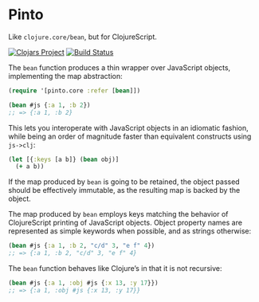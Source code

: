 # Pinto

Like `clojure.core/bean`, but for ClojureScript.

[![Clojars Project](https://img.shields.io/clojars/v/pinto.svg)](https://clojars.org/pinto) [![Build Status](https://travis-ci.org/mfikes/pinto.svg?branch=master)](https://travis-ci.org/mfikes/pinto)

The `bean` function produces a thin wrapper over JavaScript objects, implementing the map abstraction:

```clojure
(require '[pinto.core :refer [bean]])

(bean #js {:a 1, :b 2})
;; => {:a 1, :b 2}
```

This lets you interoperate with JavaScript objects in an idiomatic fashion, while being an order of magnitude faster than equivalent constructs using `js->clj`:

```clojure
(let [{:keys [a b]} (bean obj)]
  (+ a b))
```

If the map produced by `bean` is going to be retained, the object passed 
should be effectively immutable, as the resulting map is backed by the object.

The map produced by `bean` employs keys matching the behavior of
ClojureScript printing of JavaScript objects. Object property names
are represented as simple keywords when possible, and as strings otherwise:

```clojure
(bean #js {:a 1, :b 2, "c/d" 3, "e f" 4})
;; => {:a 1, :b 2, "c/d" 3, "e f" 4}
```

The `bean` function behaves like Clojure’s in that it is not recursive:

```clojure
(bean #js {:a 1, :obj #js {:x 13, :y 17}})
;; => {:a 1, :obj #js {:x 13, :y 17}}
```
